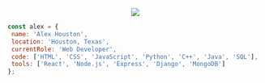 <p align="center">
  <img src="https://media.licdn.com/dms/image/D5616AQGfWpRq7qLZyg/profile-displaybackgroundimage-shrink_350_1400/0/1697655043619?e=1703116800&v=beta&t=qs2lLU-cr8VGO1pX9yXEhpAutVSmfYZthshsUlKvRyM" />
</p>
 
 ```javascript
const alex = {
  name: 'Alex Houston',
  location: 'Houston, Texas',
  currentRole: 'Web Developer',
  code: ['HTML', 'CSS', 'JavaScript', 'Python', 'C++', 'Java', 'SQL'],
  tools: ['React', 'Node.js', 'Express', 'Django', 'MongoDB']
};
```
